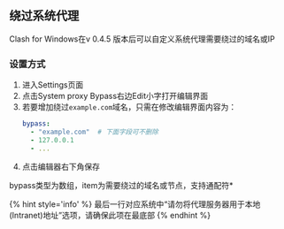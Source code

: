 ## 绕过系统代理

Clash for Windows在v 0.4.5 版本后可以自定义系统代理需要绕过的域名或IP

### 设置方式

1. 进入Settings页面
2. 点击System proxy Bypass右边Edit小字打开编辑界面
3. 若要增加绕过``example.com``域名，只需在修改编辑界面内容为：
    ```yaml
    bypass:
      - "example.com"  # 下面字段可不删除
      - 127.0.0.1  
      - ...
    ```
4. 点击编辑器右下角保存

bypass类型为数组，item为需要绕过的域名或节点，支持通配符*

{% hint style='info' %}
最后一行对应系统中“请勿将代理服务器用于本地(Intranet)地址”选项，请确保此项在最底部
{% endhint %}